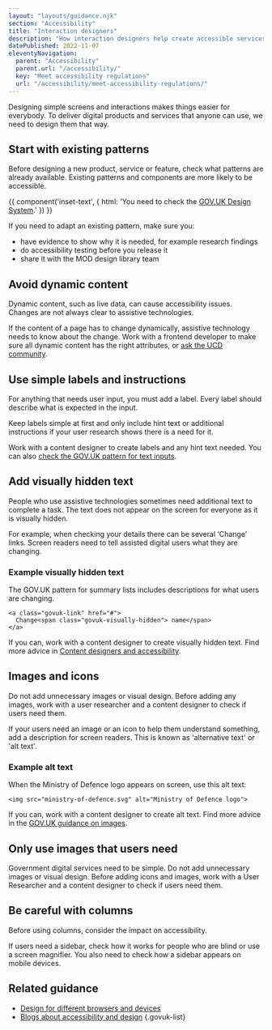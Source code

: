 ```yaml
---
layout: "layouts/guidance.njk"
section: "Accessibility"
title: "Interaction designers"
description: "How interaction designers help create accessible services in Defence. Use existing patterns, things to add and things to avoid."
datePublished: 2022-11-07
eleventyNavigation:
  parent: "Accessibility"
  parent.url: "/accessibility/"
  key: "Meet accessibility regulations"
  url: "/accessibility/meet-accessibility-regulations/"
---
```


Designing simple screens and interactions makes things easier for everybody. To deliver digital products and services that anyone can use, we need to design them that way.

## Start with existing patterns

Before designing a new product, service or feature, check what patterns are already available. Existing patterns and components are more likely to be accessible.

{{ component('inset-text', {
  html: 'You need to check the <a href="https://design-system.service.gov.uk/" rel="external nofollow">GOV.UK Design System</a>.'
}) }}

If you need to adapt an existing pattern, make sure you:

- have evidence to show why it is needed, for example research findings
- do accessibility testing before you release it
- share it with the MOD design library team

## Avoid dynamic content

Dynamic content, such as live data, can cause accessibility issues. Changes are not always clear to assistive technologies.

If the content of a page has to change dynamically, assistive technology needs to know about the change. Work with a frontend developer to make sure all dynamic content has the right attributes, or [ask the UCD community](/your-community/user-centred-design/).

## Use simple labels and instructions

For anything that needs user input, you must add a label. Every label should describe what is expected in the input.

Keep labels simple at first and only include hint text or additional instructions if your user research shows there is a need for it.

Work with a content designer to create labels and any hint text needed. You can also [check the GOV.UK pattern for text inputs](https://design-system.service.gov.uk/components/text-input/).

## Add visually hidden text

People who use assistive technologies sometimes need additional text to complete a task. The text does not appear on the screen for everyone as it is visually hidden.

For example, when checking your details there can be several ‘Change’ links. Screen readers need to tell assisted digital users what they are changing. 

### Example visually hidden text 
The GOV.UK pattern for summary lists includes descriptions for what users are changing.

    <a class="govuk-link" href="#">
      Change<span class="govuk-visually-hidden"> name</span>
    </a>
 
If you can, work with a content designer to create visually hidden text. Find more advice in [Content designers and accessibility](/accessibility/meet-accessibility-regulations/content-designers/). 

## Images and icons 

Do not add unnecessary images or visual design. Before adding any images, work with a user researcher and a content designer to check if users need them.

If your users need an image or an icon to help them understand something, add a description for screen readers. This is known as 'alternative text' or 'alt text'. 

### Example alt text 

When the Ministry of Defence logo appears on screen, use this alt text:
 
    <img src="ministry-of-defence.svg" alt="Ministry of Defence logo">
 
If you can, work with a content designer to create alt text. Find more advice in the [GOV.UK guidance on images](https://design-system.service.gov.uk/styles/images/).


## Only use images that users need

Government digital services need to be simple. Do not add unnecessary images or visual design. Before adding icons and images, work with a User Researcher and a content designer to check if users need them.

## Be careful with columns

Before using columns, consider the impact on accessibility.

If users need a sidebar, check how it works for people who are blind or use a screen magnifier. You also need to check how a sidebar appears on mobile devices.

## Related guidance

- [Design for different browsers and devices](https://www.gov.uk/service-manual/technology/designing-for-different-browsers-and-devices/)
- [Blogs about accessibility and design](https://www.craigabbott.co.uk/blog/)
{.govuk-list}
